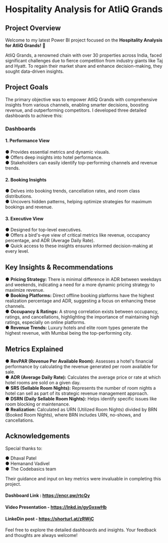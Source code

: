 # Hospitality Analysis for AtliQ Grands
## Project Overview
Welcome to my latest Power BI project focused on the **Hospitality Analysis for AtliQ Grands!** 🏨

AtliQ Grands, a renowned chain with over 30 properties across India, faced significant challenges due to fierce competition from industry giants like Taj and Hyatt. To regain their market share and enhance decision-making, they sought data-driven insights.

## Project Goals
The primary objective was to empower AtliQ Grands with comprehensive insights from various channels, enabling smarter decisions, boosting revenue, and outperforming competitors. I developed three detailed dashboards to achieve this:

### Dashboards

#### 1. Performance View
 ● Provides essential metrics and dynamic visuals.  
 ● Offers deep insights into hotel performance.  
 ● Stakeholders can easily identify top-performing channels and revenue trends.

#### 2. Booking Insights
● Delves into booking trends, cancellation rates, and room class distributions.  
● Uncovers hidden patterns, helping optimize strategies for maximum bookings and revenue.

#### 3. Executive View
● Designed for top-level executives.  
● Offers a bird's-eye view of critical metrics like revenue, occupancy percentage, and ADR (Average Daily Rate).  
● Quick access to these insights ensures informed decision-making at every level.

## Key Insights & Recommendations
● **Pricing Strategy:** There is minimal difference in ADR between weekdays and weekends, indicating a need for a more dynamic pricing strategy to maximize revenue.  
● **Booking Platforms:** Direct offline booking platforms have the highest realization percentage and ADR, suggesting a focus on enhancing these channels.  
● **Occupancy & Ratings:** A strong correlation exists between occupancy, ratings, and cancellations, highlighting the importance of maintaining high ratings, especially on online platforms.  
● **Revenue Trends:** Luxury hotels and elite room types generate the highest revenue, with Mumbai being the top-performing city.

## Metrics Explained
● **RevPAR (Revenue Per Available Room):** Assesses a hotel's financial performance by calculating the revenue generated per room available for sale.  
● **ADR (Average Daily Rate):** Calculates the average price or rate at which hotel rooms are sold on a given day.  
● **SRS (Sellable Room Nights):** Represents the number of room nights a hotel can sell as part of its strategic revenue management approach.  
● **DSRN (Daily Sellable Room Nights):** Helps identify specific issues like room blocking or maintenance.  
● **Realization:** Calculated as URN (Utilized Room Nights) divided by BRN (Booked Room Nights), where BRN includes URN, no-shows, and cancellations.

## Acknowledgements
Special thanks to:

● Dhaval Patel  
● Hemanand Vadivel  
● The Codebasics team  

Their guidance and input on key metrics were invaluable in completing this project.

#### Dashboard Link : https://encr.pw/rtcQy
#### Video Presentation - https://lnkd.in/gyGxswHb
#### LinkeDin post - https://shorturl.at/zRWjC

Feel free to explore the detailed dashboards and insights. Your feedback and thoughts are always welcome!

